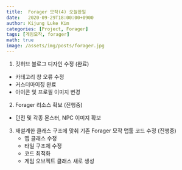```yaml
---
title:  Forager 모작(4) 오늘한일
date:   2020-09-29T18:00:00+0900
author: Kijung Luke Kim
categories: [Project, Forager]
tags: [게임모작, forager]
math: true
image: /assets/img/posts/forager.jpg
---
```


1. 깃허브 블로그 디자인 수정 (완료)
- 카테고리 창 오류 수정
- 커스터마이징 완료
- 아이콘 및 프로필 이미지 변경

2. Forager 리소스 확보 (진행중)
- 던전 및 각종 몬스터, NPC 이미지 확보

3. 재설계한 클래스 구조에 맞춰 기존 Forager 모작 맵툴 코드 수정 (진행중)
    - 맵 클래스 수정
    - 타일 구조체 수정
    - 코드 최적화
    - 게임 오브젝트 클래스 새로 생성 